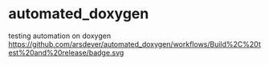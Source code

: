 # automated_doxygen
testing automation on doxygen
https://github.com/arsdever/automated_doxygen/workflows/Build%2C%20test%20and%20release/badge.svg

